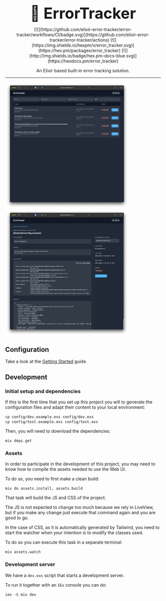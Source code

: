 <p align="center">
<h1 style="text-align: center; font-size: 3.5em; border: none; margin-bottom: 0;"> 🐛 ErrorTracker</h1>
</p>

<p align="center">
[![](https://github.com/elixir-error-tracker/error-tracker/workflows/CI/badge.svg)](https://github.com/elixir-error-tracker/error-tracker/actions)
[![](https://img.shields.io/hexpm/v/error_tracker.svg)](https://hex.pm/packages/error_tracker)
[![](http://img.shields.io/badge/hex.pm-docs-blue.svg)](https://hexdocs.pm/error_tracker)
</p>

<p align="center">
An Elixir based built-in error tracking solution.
</p>



----
<a href="guides/screenshots/error-dashboard.png">
  <img src="guides/screenshots/error-dashboard.png" alt="ErrorTracker web dashboard" width="400">
</a>
<a href="guides/screenshots/error-detail.png">
  <img src="guides/screenshots/error-detail.png" alt="ErrorTracker error detail" width="400">
</a>

## Configuration

Take a look at the [Getting Started](/guides/Getting%20Started.md) guide.

## Development

### Initial setup and dependencies

If this is the first time that you set up this project you will to generate the configuration files and adapt their content to your local environment:

```
cp config/dev.example.exs config/dev.exs
cp config/test.example.exs config/test.exs
```

Then, you will need to download the dependencies:

```
mix deps.get
```

### Assets

In order to participate in the development of this project, you may need to know how to compile the assets needed to use the Web UI.

To do so, you need to first make a clean build:

```
mix do assets.install, assets.build
```

That task will build the JS and CSS of the project.

The JS is not expected to change too much because we rely in LiveView, but if
you make any change just execute that command again and you are good to go.

In the case of CSS, as it is automatically generated by Tailwind, you need to
start the watcher when your intention is to modify the classes used.

To do so you can execute this task in a separate terminal:

```
mix assets.watch
```



### Development server

We have a `dev.exs` script that starts a development server.

To run it together with an `IEx` console you can do:

```
iex -S mix dev
```
